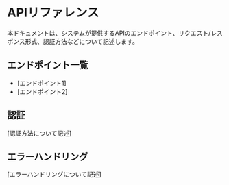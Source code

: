 # APIリファレンス

本ドキュメントは、システムが提供するAPIのエンドポイント、リクエスト/レスポンス形式、認証方法などについて記述します。

## エンドポイント一覧

- [エンドポイント1]
- [エンドポイント2]

## 認証

[認証方法について記述]

## エラーハンドリング

[エラーハンドリングについて記述]